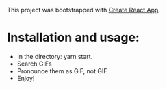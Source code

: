 This project was bootstrapped with [Create React App](https://github.com/facebookincubator/create-react-app).

# Installation and usage:

- In the directory: yarn start.
- Search GIFs
- Pronounce them as GIF, not GIF
- Enjoy!
